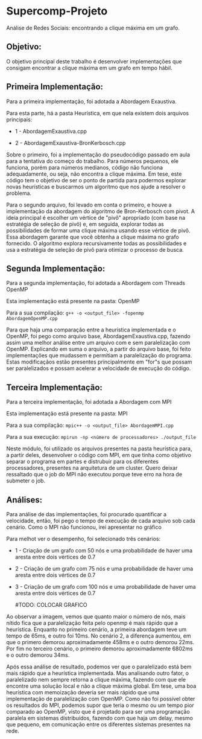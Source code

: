 # Supercomp-Projeto
Análise de Redes Sociais: encontrando a clique máxima em um grafo.

## Objetivo: 
  O objetivo principal deste trabalho é desenvolver implementações que consigam encontrar a clique máxima em um grafo em tempo hábil.

## Primeira Implementação: 
Para a primeira implementação, foi adotada a Abordagem Exaustiva.

Para esta parte, há a pasta Heurística, em que nela existem dois arquivos principais:

* 1 - AbordagemExaustiva.cpp

* 2 - AbordagemExaustiva-BronKerbosch.cpp

Sobre o primeiro, foi a implementação do pseudocódigo passado em aula para a tentativa do começo do trabalho. 
Para números pequenos, ele funciona, porém para números medianos, código não funciona adequadamente, ou seja, não encontra a clique máxima.
Em tese, este código tem o objetivo de ser o ponto de partida para podermos explorar novas heurísticas e buscarmos um algoritmo que nos ajude a resolver o problema. 

Para o segundo arquivo, foi levado em conta o primeiro, e houve a implementação da abordagem do algoritmo de Bron-Kerbosch com pivot.
A ideia principal é escolher um vértice de "pivô" apropriado (com base na estratégia de seleção de pivô) e, em seguida, explorar todas as possibilidades de formar uma clique máxima usando esse vértice de pivô.
Essa abordagem garante que você obtenha a clique máxima no grafo fornecido. O algoritmo explora recursivamente todas as possibilidades e usa a estratégia de seleção de pivô para otimizar o processo de busca.

## Segunda Implementação:
 Para a segunda implementação, foi adotada a Abordagem com Threads OpenMP

 Esta implementação está presente na pasta: OpenMP

 Para a sua compilação:
 ```g++ -o <output_file> -fopenmp AbordagemOpenMP.cpp ```

 Para que haja uma comparação entre a heurística implementada e o OpenMP, foi pego como arquivo base, AbordagemExaustiva.cpp, fazendo assim uma melhor análise entre um arquivo com e sem paralelização com OpenMP.
 Explicando em suma o arquivo, a partir do arquivo base, foi feito implementações que mudassem e permitiam a paralelização do programa.
 Estas modificaçãos estão presentes principalmente em "for"s que possam ser paralelizados e possam acelerar a velocidade de execução do código.

 ## Terceira Implementação:
 Para a terceira implementação, foi adotada a Abordagem com MPI

 Esta implementação está presente na pasta: MPI
 
 Para a sua compilação:
 ```mpic++ -o <output_file> AbordagemMPI.cpp ```
 
 Para a sua execução:
 ```mpirun -np <número de processadores> ./output_file ```

 Neste módulo, foi utilizado os arquivos presentes na pasta heurística para, a partir deles, desenvolver o código com MPI, em que tinha como objetivo separar o programa em partes e distrubuir para os diferentes processadores, presentes na arquitetura de um cluster. Quero deixar ressaltado que o job do MPI não executou porque teve erro na hora de submeter o job.


## Análises:
 Para análise de das implementações, foi procurado quantificar a velocidade, então, foi pego o tempo de execução de cada arquivo sob cada cenário. Como o MPI não funcionou, irei apresentar no gráfico 
 
 Para melhot ver o desempenho, foi selecionado três cenários:
 
* 1 - Criação de um grafo com 50 nós e uma probabilidade de haver uma aresta entre dois vértices de 0.7
* 2 - Criação de um grafo com 75 nós e uma probabilidade de haver uma aresta entre dois vértices de 0.7
* 3 - Criação de um grafo com 100 nós e uma probabilidade de haver uma aresta entre dois vértices de 0.7

  #TODO: COLOCAR GRAFICO

 Ao observar a imagem, vemos que quanto maior o número de nós, mais nítido fica que a paralelização feita pelo openmp é mais rápido que a heurística.
 Enquanto no primeiro cenário, a primeira abordagem teve um tempo de 65ms, e outro foi 10ms. No cenário 2, a diferença aumentou, em que o primero demorou aproximadamente 458ms e o outro demorou 22ms.
 Por fim no terceiro cenário, o primeiro demorou aproximadamente 6802ms e o outro demorou 34ms.

 Após essa análise de resultado, podemos ver que o paralelizado está bem mais rápido que a heurística implementada. Mas analisando outro fator, o paralelizado nem sempre retorna a clique máxima, fazendo com que ele encontre uma solução local e não a clique máxima global. Em tese, uma boa heurística com memoização deveria ser mais rápido que uma implementação de paralelização com OpenMP. Como não foi possível obter os resultados do MPI, podemos supor que teria o mesmo ou um tempo pior comparado ao OpenMP, visto que é projetado para ser uma programação paralela em sistemas dístribuídos, fazendo com que haja um delay, mesmo que pequeno, em comunicação entre os diferentes sistemas presentes na rede.
    
